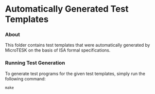 Automatically Generated Test Templates
=============================

### About

This folder contains test templates that were automatically generated by MicroTESK
on the basis of ISA formal specifications.

### Running Test Generation

To generate test programs for the given test templates, simply run the following command:

    make
